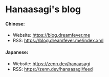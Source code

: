 # Hanaasagi's blog

#### Chinese:

- Website: https://blog.dreamfever.me
- RSS: https://blog.dreamfever.me/index.xml

#### Japanese:

- Website: https://zenn.dev/hanaasagi
- RSS: https://zenn.dev/hanaasagi/feed
